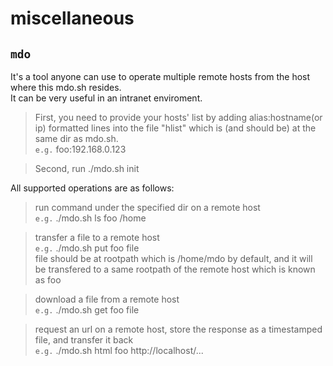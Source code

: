 # miscellaneous
## `mdo`
It's a tool anyone can use to operate multiple remote hosts from the host where this mdo.sh resides.   
It can be very useful in an intranet enviroment.  
> First, you need to provide your hosts' list by adding alias:hostname(or ip) formatted lines into the file "hlist" which is (and should be) at the same dir as mdo.sh.    
> `e.g.` foo:192.168.0.123   

> Second, run ./mdo.sh init   

All supported operations are as follows:
> run command under the specified dir on a remote host   
> `e.g.` ./mdo.sh ls foo /home

> transfer a file to a remote host  
> `e.g.` ./mdo.sh put foo file  
> file should be at rootpath which is /home/mdo by default, and it will be transfered to a same rootpath of the remote host which is known as foo  

> download a file from a remote host  
> `e.g.` ./mdo.sh get foo file  

> request an url on a remote host, store the response as a timestamped file, and transfer it back  
> `e.g.` ./mdo.sh html foo http://localhost/...  
